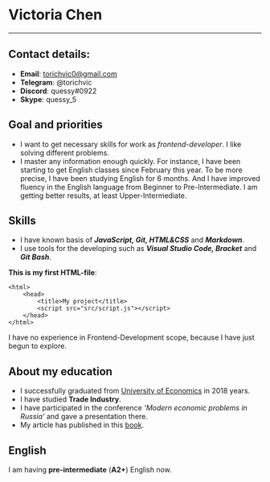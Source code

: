 # Victoria Chen
***
## Contact details:
* **Email**: torichvic0@gmail.com
* **Telegram**: @torichvic
* **Discord**: quessy#0922
* **Skype**: quessy_5
## Goal and priorities

* I want to get necessary skills for work as *frontend-developer*. I like solving different problems.
* I master any information enough quickly. For instance, I have been starting to get English classes since February this year. To be more precise, I have been studying English for 6 months. And I have improved fluency in the English language from Beginner to Pre-Intermediate. I am getting better results, at least Upper-Intermediate.

## Skills
* I have known basis of ***JavaScript, Git, HTML&CSS*** and ***Markdown***.
* I use tools for the developing  such as ***Visual Studio Code, Bracket*** and ***Git Bash***.

**This is my first HTML-file**:

```<!DOCTYPE html>
<html>
    <head>
        <title>My project</title>
        <script src="src/script.js"></script>
    </head>
</html>
```

I have no experience in Frontend-Development scope, because I have just begun to explore.

## About my education

* I successfully graduated from [University of Economics](https://int.rsue.ru/en/) in 2018 years.
* I have studied **Trade Industry**.
* I have participated in the conference _'Modern economic problems in Russia'_ and gave a presentation there.
* My article has published in this [book](https://search.rsl.ru/ru/record/01000735017).
## English
I am having **pre-intermediate** (**A2+**) English now.

